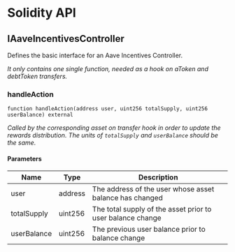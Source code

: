 # Solidity API

## IAaveIncentivesController

Defines the basic interface for an Aave Incentives Controller.

_It only contains one single function, needed as a hook on aToken and debtToken transfers._

### handleAction

```solidity
function handleAction(address user, uint256 totalSupply, uint256 userBalance) external
```

_Called by the corresponding asset on transfer hook in order to update the rewards distribution.
The units of `totalSupply` and `userBalance` should be the same._

#### Parameters

| Name | Type | Description |
| ---- | ---- | ----------- |
| user | address | The address of the user whose asset balance has changed |
| totalSupply | uint256 | The total supply of the asset prior to user balance change |
| userBalance | uint256 | The previous user balance prior to balance change |

